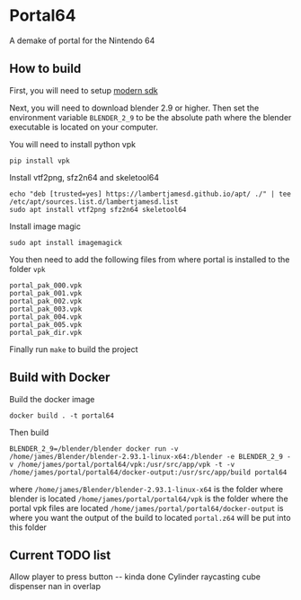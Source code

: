 # Portal64

A demake of portal for the Nintendo 64

## How to build

First, you will need to setup [modern sdk](https://crashoveride95.github.io/n64hbrew/modernsdk/startoff.html)

Next, you will need to download blender 2.9 or higher. Then set the environment variable `BLENDER_2_9` to be the absolute path where the blender executable is located on your computer.

You will need to install python vpk

```
pip install vpk
```

Install vtf2png, sfz2n64 and skeletool64

```
echo "deb [trusted=yes] https://lambertjamesd.github.io/apt/ ./" | tee /etc/apt/sources.list.d/lambertjamesd.list
sudo apt install vtf2png sfz2n64 skeletool64
```

Install image magic

```
sudo apt install imagemagick
```

You then need to add the following files from where portal is installed to the folder `vpk`

```
portal_pak_000.vpk  
portal_pak_001.vpk  
portal_pak_002.vpk  
portal_pak_003.vpk  
portal_pak_004.vpk  
portal_pak_005.vpk  
portal_pak_dir.vpk
```

Finally run `make` to build the project

## Build with Docker

Build the docker image
```
docker build . -t portal64
```
Then build
```
BLENDER_2_9=/blender/blender docker run -v /home/james/Blender/blender-2.93.1-linux-x64:/blender -e BLENDER_2_9 -v /home/james/portal/portal64/vpk:/usr/src/app/vpk -t -v /home/james/portal/portal64/docker-output:/usr/src/app/build portal64
```
where `/home/james/Blender/blender-2.93.1-linux-x64` is the folder where blender is located
`/home/james/portal/portal64/vpk` is the folder where the portal vpk files are located
`/home/james/portal/portal64/docker-output` is where you want the output of the build to located `portal.z64` will be put into this folder

## Current TODO list

Allow player to press button -- kinda done
Cylinder raycasting
cube dispenser
nan in overlap